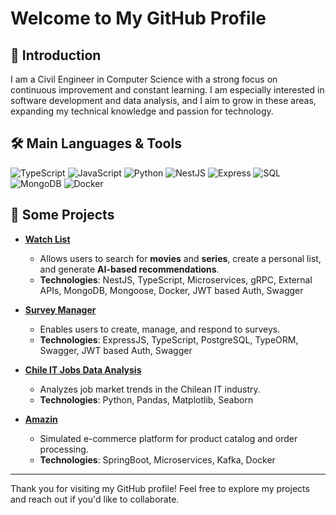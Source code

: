 # Welcome to My GitHub Profile

## 👋 Introduction
I am a Civil Engineer in Computer Science with a strong focus on continuous improvement and constant learning. I am especially interested in software development and data analysis, and I aim to grow in these areas, expanding my technical knowledge and passion for technology.

## 🛠️ Main Languages & Tools
<p align="left">
  <img src="https://img.shields.io/badge/TypeScript-007ACC?style=for-the-badge&logo=typescript&logoColor=white" alt="TypeScript" />
  <img src="https://img.shields.io/badge/JavaScript-F7DF1E?style=for-the-badge&logo=javascript&logoColor=black" alt="JavaScript" />
  <img src="https://img.shields.io/badge/Python-3776AB?style=for-the-badge&logo=python&logoColor=white" alt="Python" />
  <img src="https://img.shields.io/badge/NestJS-E0234E?style=for-the-badge&logo=nestjs&logoColor=white" alt="NestJS" />
  <img src="https://img.shields.io/badge/Express-000000?style=for-the-badge&logo=express&logoColor=white" alt="Express" />
  <img src="https://img.shields.io/badge/SQL-4479A1?style=for-the-badge&logo=postgresql&logoColor=white" alt="SQL" />
  <img src="https://img.shields.io/badge/MongoDB-47A248?style=for-the-badge&logo=mongodb&logoColor=white" alt="MongoDB" />
  <img src="https://img.shields.io/badge/Docker-2496ED?style=for-the-badge&logo=docker&logoColor=white" alt="Docker" />
</p>

## 🚀 Some Projects
- **[Watch List](https://github.com/WatchListProject)**  
   - Allows users to search for **movies** and **series**, create a personal list, and generate **AI-based recommendations**.
   - **Technologies**: NestJS, TypeScript, Microservices, gRPC, External APIs, MongoDB, Mongoose, Docker, JWT based Auth, Swagger

- **[Survey Manager](https://github.com/JeAntonioLopez/Survey-Manager)**  
   - Enables users to create, manage, and respond to surveys.
   - **Technologies**: ExpressJS, TypeScript, PostgreSQL, TypeORM, Swagger, JWT based Auth, Swagger

- **[Chile IT Jobs Data Analysis](https://github.com/JeAntonioLopez/Jobs_DA_Project)**  
   - Analyzes job market trends in the Chilean IT industry.
   - **Technologies**: Python, Pandas, Matplotlib, Seaborn

- **[Amazin](https://github.com/JeAntonioLopez/e-commerce-microservices-springboot-kafka)**  
   - Simulated e-commerce platform for product catalog and order processing.
   - **Technologies**: SpringBoot, Microservices, Kafka, Docker


---

Thank you for visiting my GitHub profile! Feel free to explore my projects and reach out if you'd like to collaborate.

